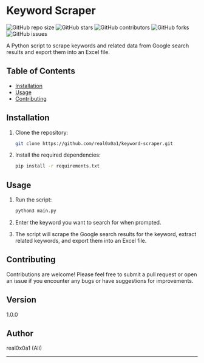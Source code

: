 # Keyword Scraper

![GitHub repo size](https://img.shields.io/github/repo-size/real0x0a1/keyword-scraper)
![GitHub stars](https://img.shields.io/github/stars/real0x0a1/keyword-scraper?style=social)
![GitHub contributors](https://img.shields.io/github/contributors/real0x0a1/keyword-scraper)
![GitHub forks](https://img.shields.io/github/forks/real0x0a1/keyword-scraper?style=social)
![GitHub issues](https://img.shields.io/github/issues/real0x0a1/keyword-scraper)

A Python script to scrape keywords and related data from Google search results and export them into an Excel file.

## Table of Contents

- [Installation](#installation)
- [Usage](#usage)
- [Contributing](#contributing)

## Installation

1. Clone the repository:

   ```bash
   git clone https://github.com/real0x0a1/keyword-scraper.git
   ```

2. Install the required dependencies:

   ```bash
   pip install -r requirements.txt
   ```

## Usage

1. Run the script:

   ```bash
   python3 main.py
   ```

2. Enter the keyword you want to search for when prompted.

3. The script will scrape the Google search results for the keyword, extract related keywords, and export them into an Excel file.

## Contributing

Contributions are welcome! Please feel free to submit a pull request or open an issue if you encounter any bugs or have suggestions for improvements.

## **Version**

1.0.0

## **Author**

real0x0a1 (Ali)

---
